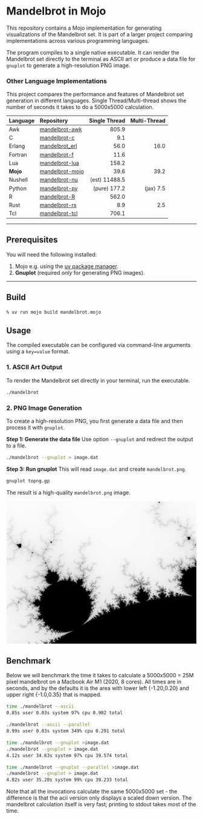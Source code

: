# Mandelbrot in Mojo 

This repository contains a Mojo implementation for generating visualizations of the Mandelbrot set. It is part of a larger project comparing implementations across various programming languages.

The program compiles to a single native executable. It can render the Mandelbrot set directly to the terminal as ASCII art or produce a data file for `gnuplot` to generate a high-resolution PNG image.

### Other Language Implementations

This project compares the performance and features of Mandelbrot set generation in different languages.
Single Thread/Multi-thread shows the number of seconds it takes to do a 5000x5000 calculation.


| Language    | Repository                                                         | Single Thread   | Multi-Thread |
| :--------   | :----------------------------------------------------------------- | ---------------:| -----------: |
| Awk         | [mandelbrot-awk](https://github.com/jesper-olsen/mandelbrot-awk)     |           805.9 |            |
| C           | [mandelbrot-c](https://github.com/jesper-olsen/mandelbrot-c)       |             9.1 |              |
| Erlang      | [mandelbrot_erl](https://github.com/jesper-olsen/mandelbrot_erl)   |            56.0 |         16.0 |
| Fortran     | [mandelbrot-f](https://github.com/jesper-olsen/mandelbrot-f)       |            11.6 |              |
| Lua         | [mandelbrot-lua](https://github.com/jesper-olsen/mandelbrot-lua)   |           158.2 |              |
| **Mojo**    | [mandelbrot-mojo](https://github.com/jesper-olsen/mandelbrot-mojo) |            39.6 |         39.2 |
| Nushell     | [mandelbrot-nu](https://github.com/jesper-olsen/mandelbrot-nu)     |   (est) 11488.5 |              |
| Python      | [mandelbrot-py](https://github.com/jesper-olsen/mandelbrot-py)     |    (pure) 177.2 | (jax)    7.5 |
| R           | [mandelbrot-R](https://github.com/jesper-olsen/mandelbrot-R)       |           562.0 |              |
| Rust        | [mandelbrot-rs](https://github.com/jesper-olsen/mandelbrot-rs)     |             8.9 |          2.5 |
| Tcl         | [mandelbrot-tcl](https://github.com/jesper-olsen/mandelbrot-tcl)   |           706.1 |              |

---

## Prerequisites

You will need the following installed:

1.  Mojo e.g. using the [uv package manager](https://docs.modular.com/mojo/manual/install).
2.  **Gnuplot** (required *only* for generating PNG images).

---

## Build

```
% uv run mojo build mandelbrot.mojo
```

## Usage

The compiled executable can be configured via command-line arguments using a `key=value` format.

### 1. ASCII Art Output

To render the Mandelbrot set directly in your terminal, run the executable.

```sh
./mandelbrot
```

### 2. PNG Image Generation

To create a high-resolution PNG, you first generate a data file and then process it with `gnuplot`.

**Step 1: Generate the data file**
Use option `--gnuplot` and redirect the output to a file.

```sh
./mandelbrot --gnuplot > image.dat
```

**Step 3: Run gnuplot**
This will read `image.dat` and create `mandelbrot.png`.

```sh
gnuplot topng.gp
```
The result is a high-quality `mandelbrot.png` image.

![PNG Image of the Mandelbrot Set](mandelbrot.png)


Benchmark
---------

Below we will benchmark the time it takes to calculate a 5000x5000 = 25M pixel mandelbrot on a Macbook Air M1 (2020, 8 cores). All times are in seconds, and by the defaults it is the area with lower left {-1.20,0.20} and upper right {-1.0,0.35} that is mapped.

```sh
time ./mandelbrot --ascii
0.85s user 0.03s system 97% cpu 0.902 total
```
```sh
./mandelbrot --ascii --parallel  
0.99s user 0.03s system 349% cpu 0.291 total
```

```sh
time ./mandelbrot --gnuplot >image.dat
./mandelbrot --gnuplot > image.dat  
4.12s user 34.63s system 97% cpu 39.574 total
```

```sh
time ./mandelbrot --gnuplot --parallel >image.dat
./mandelbrot --gnuplot > image.dat  
4.02s user 35.20s system 99% cpu 39.233 total
```

Note that all the invocations calculate the same 5000x5000 set - the difference is that the acii version only displays a scaled down version. The mandelbrot calculation itself is very fast; printing to stdout takes most of the time.

